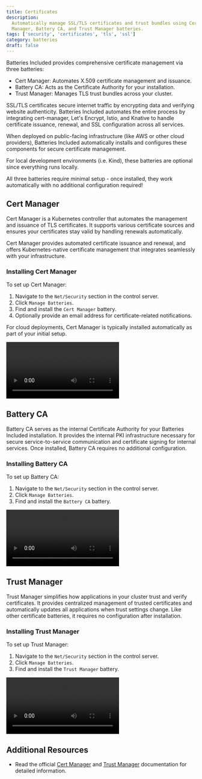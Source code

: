 ```yaml
---
title: Certificates
description:
  Automatically manage SSL/TLS certificates and trust bundles using Cert
  Manager, Battery CA, and Trust Manager batteries.
tags: ['security', 'certificates', 'tls', 'ssl']
category: batteries
draft: false
---
```


Batteries Included provides comprehensive certificate management via three
batteries:

- Cert Manager: Automates X.509 certificate management and issuance.
- Battery CA: Acts as the Certificate Authority for your installation.
- Trust Manager: Manages TLS trust bundles across your cluster.

SSL/TLS certificates secure internet traffic by encrypting data and verifying
website authenticity. Batteries Included automates the entire process by
integrating cert-manager, Let's Encrypt, Istio, and Knative to handle
certificate issuance, renewal, and SSL configuration across all services.

When deployed on public-facing infrastructure (like AWS or other cloud
providers), Batteries Included automatically installs and configures these
components for secure certificate management.

For local development environments (i.e. Kind), these batteries are optional
since everything runs locally.

All three batteries require minimal setup - once installed, they work
automatically with no additional configuration required!

## Cert Manager

Cert Manager is a Kubernetes controller that automates the management and
issuance of TLS certificates. It supports various certificate sources and
ensures your certificates stay valid by handling renewals automatically.

Cert Manager provides automated certificate issuance and renewal, and offers
Kubernetes-native certificate management that integrates seamlessly with your
infrastructure.

### Installing Cert Manager

To set up Cert Manager:

1. Navigate to the `Net/Security` section in the control server.
2. Click `Manage Batteries`.
3. Find and install the `Cert Manager` battery.
4. Optionally provide an email address for certificate-related notifications.

For cloud deployments, Cert Manager is typically installed automatically as part
of your initial setup.

<video src="/videos/docs/certificates/installing-cert-manager.mp4" controls></video>

## Battery CA

Battery CA serves as the internal Certificate Authority for your Batteries
Included installation. It provides the internal PKI infrastructure necessary for
secure service-to-service communication and certificate signing for internal
services. Once installed, Battery CA requires no additional configuration.

### Installing Battery CA

To set up Battery CA:

1. Navigate to the `Net/Security` section in the control server.
2. Click `Manage Batteries`.
3. Find and install the `Battery CA` battery.

<video src="/videos/docs/certificates/installing-battery-ca.mp4" controls></video>

## Trust Manager

Trust Manager simplifies how applications in your cluster trust and verify
certificates. It provides centralized management of trusted certificates and
automatically updates all applications when trust settings change. Like other
certificate batteries, it requires no configuration after installation.

### Installing Trust Manager

To set up Trust Manager:

1. Navigate to the `Net/Security` section in the control server.
2. Click `Manage Batteries`.
3. Find and install the `Trust Manager` battery.

<video src="/videos/docs/certificates/installing-trust-manager.mp4" controls></video>

## Additional Resources

- Read the official [Cert Manager](https://cert-manager.io/docs/) and
  [Trust Manager](https://cert-manager.io/docs/trust/trust-manager/)
  documentation for detailed information.
